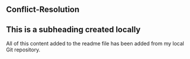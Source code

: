 ## Conflict-Resolution

## This is a subheading created locally

All of this content added to the readme file has been added from my local Git repository.